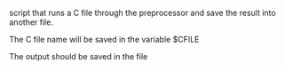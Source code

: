  script that runs a C file through the preprocessor and save the result into another file.



The C file name will be saved in the variable $CFILE

The output should be saved in the file
